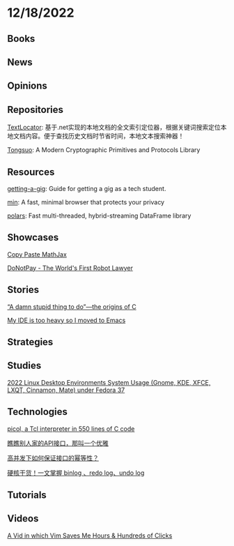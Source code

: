 # 12/18/2022

## Books

## News

## Opinions

## Repositories
[TextLocator](https://gitee.com/dotnetchina/TextLocator): 基于.net实现的本地文档的全文索引定位器，根据关键词搜索定位本地文档内容。便于查找历史文档时节省时间，本地文本搜索神器！

[Tongsuo](https://github.com/Tongsuo-Project/Tongsuo): A Modern Cryptographic Primitives and Protocols Library

## Resources
[getting-a-gig](https://github.com/cassidoo/getting-a-gig): Guide for getting a gig as a tech student.

[min](https://github.com/minbrowser/min): A fast, minimal browser that protects your privacy

[polars](https://github.com/pola-rs/polars): Fast multi-threaded, hybrid-streaming DataFrame library

## Showcases
[Copy Paste MathJax](https://www.copypastemathjax.com/)

[DoNotPay - The World's First Robot Lawyer](https://donotpay.com/)

## Stories
[“A damn stupid thing to do”—the origins of C](https://arstechnica.com/features/2020/12/a-damn-stupid-thing-to-do-the-origins-of-c/)

[My IDE is too heavy so I moved to Emacs](https://renato.athaydes.com/posts/switching-from-heavyweight-ides-to-emacs.html)

## Strategies

## Studies
[2022 Linux Desktop Environments System Usage (Gnome, KDE, XFCE, LXQT, Cinnamon, Mate) under Fedora 37](https://itvision.altervista.org/linux-desktop-environments-system-usage.html)

## Technologies
[picol, a Tcl interpreter in 550 lines of C code](http://oldblog.antirez.com/page/picol.html)

[瞧瞧别人家的API接口，那叫一个优雅](https://juejin.cn/post/7176220436714225721)

[高并发下如何保证接口的幂等性？](https://mp.weixin.qq.com/s/7P2KbWjjX5YPZCInoox-xQ)

[硬核干货！一文掌握 binlog 、redo log、undo log](https://mp.weixin.qq.com/s?__biz=MzA3MDg5MDkzOA==&mid=2448767530&idx=1&sn=e6e8970105d9daf0a6ec7f81c0b44921&chksm=8b347effbc43f7e927fdb1f329a87e7234f0f837b0e9c31e240e114c18905a844cbe04b5e2f6&token=1558784325&lang=zh_CN#rd)

## Tutorials

## Videos
[A Vid in which Vim Saves Me Hours & Hundreds of Clicks](https://www.youtube.com/watch?v=hraHAZ1-RaM)
